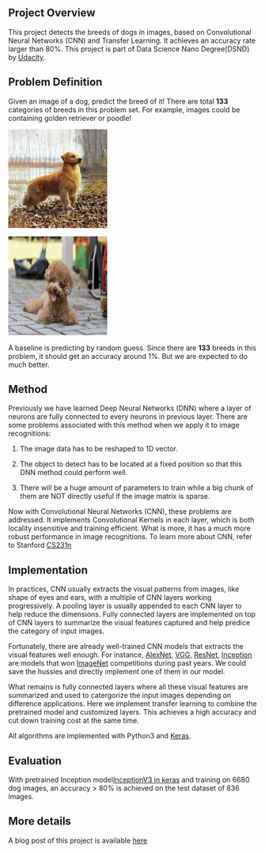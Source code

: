 ## Project Overview

This project detects the breeds of dogs in images, based on Convolutional Neural Networks (CNN) and Transfer Learning. It achieves an accuracy rate larger than 80%. This project is part of Data Science Nano Degree(DSND) by [Udacity](https://www.udacity.com/).

## Problem Definition

Given an image of a dog, predict the breed of it! There are total **133** categories of breeds in this problem set. For example, images could be containing golden retriever or poodle!

<img src="./myImages/gold_retriever/gold_retriever01.jpg"
     alt="golden retriever"
     style="width: 200px; height: 200px;" />

<img src="./myImages/poodle/poodle01.jpg"
     alt="poodle"
     style="width: 200px; height: 200px;" />

A baseline is predicting by random guess. Since there are **133** breeds in this problem, it should get an accuracy around 1%. But we are expected to do much better.

## Method

Previously we have learned Deep Neural Networks (DNN) where a layer of neurons are fully connected to every neurons in previous layer. There are some problems associated with this method when we apply it to image recognitions:

1. The image data has to be reshaped to 1D vector.

2. The object to detect has to be located at a fixed position so that this DNN method could perform well.

3. There will be a huge amount of parameters to train while a big chunk of them are NOT directly useful if the image matrix is sparse. 

Now with Convolutional Neural Networks (CNN), these problems are addressed. It implements Convolutional Kernels in each layer, which is both locality insensitive and training efficient. What is more, it has a much more robust performance in image recognitions. To learn more about CNN, refer to Stanford [CS231n](http://cs231n.github.io/convolutional-networks/)

## Implementation

In practices, CNN usually extracts the visual patterns from images, like shape of eyes and ears, with a multiple of CNN layers working progressively. A pooling layer is usually appended to each CNN layer to help reduce the dimensions. Fully connected layers are implemented on top of CNN layers to summarize the visual features captured and help predice the category of input images.

Fortunately, there are already well-trained CNN models that extracts the visual features well enough. For instance, [AlexNet](https://en.wikipedia.org/wiki/AlexNet), [VGG](http://www.robots.ox.ac.uk/~vgg/research/very_deep/), [ResNet](https://en.wikipedia.org/wiki/Residual_neural_network), [Inception](https://towardsdatascience.com/a-simple-guide-to-the-versions-of-the-inception-network-7fc52b863202) are models that won [ImageNet](http://www.image-net.org/) competitions during past years. We could save the hussles and directly implement one of them in our model.

What remains is fully connected layers where all these visual features are summarized and used to catergorize the input images depending on difference applications. Here we implement transfer learning to combine the pretrained model and customized layers. This achieves a high accuracy and cut down training cost at the same time.

All algorithms are implemented with Python3 and [Keras](https://keras.io/).

## Evaluation

With pretrained Inception model[InceptionV3 in keras](https://github.com/keras-team/keras-applications/blob/master/keras_applications/inception_v3.py) and training on 6680 dog images, an accuracy > 80% is achieved on the test dataset of 836 images.

## More details

A blog post of this project is available [here](https://xuemeng-zhang.com)
